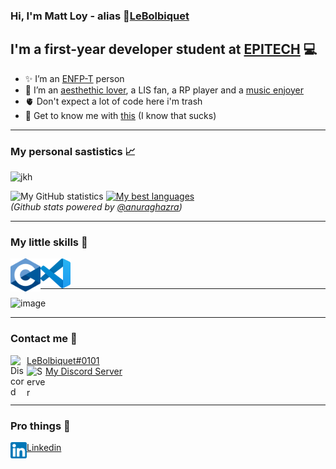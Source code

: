 ### Hi, I'm Matt Loy - alias 🧶[LeBolbiquet](https://github.com/LeBolbiquet)

## I'm a first-year developer student at [EPITECH](https://github.com/Epitech) 💻

- ✨ I’m an [ENFP-T](https://www.16personalities.com/fr/la-personnalite-enfp) person
- 🦕 I’m an [aesthethic lover](https://www.pinterest.fr/f3ckingg0d/wallpaper/), a LIS fan, a RP player and a [music enjoyer](https://open.spotify.com/user/9wqszqkri9nmnzpinr1ywpitb)
- 🫀 Don't expect a lot of code here i'm trash
- 🔮 Get to know me with [this](https://lnk.bio/YLd6) (I know that sucks)

---

### My personal sastistics 📈
![jkh](https://komarev.com/ghpvc/?username=LeBolbiquet&color=749cdb)

![My GitHub statistics](https://github-readme-stats.vercel.app/api?username=LeBolbiquet&count_private=true&theme=radical&show_icons=true&include_all_commits=true)
[![My best languages](https://github-readme-stats.vercel.app/api/top-langs/?username=LeBolbiquet&layout=compact&theme=radical)](https://github.com/LeBolbiquet/github-readme-stats)
<br />
_(Github stats powered by [@anuraghazra](https://github.com/anuraghazra))_

---

### My little skills 🎯

<img align="left" alt="C" width="48px" src="https://github.com/Autosuffisant/Autosuffisant/blob/master/assets/c-logo.png?raw=true" />
<img align="left" alt="Visual Studio Code" width="48px" src="https://raw.githubusercontent.com/github/explore/80688e429a7d4ef2fca1e82350fe8e3517d3494d/topics/visual-studio-code/visual-studio-code.png" />

<br />
<br />

---

![image](https://cdnb.artstation.com/p/assets/images/images/018/831/079/original/camille-unknown-bird-city-ok.gif?1560892231)

---

### Contact me 📇
<img align="left" alt="Discord" width="26px" src="https://cdn.logojoy.com/wp-content/uploads/20210422095037/discord-mascot.png" />[LeBolbiquet#0101](https://discord.com/)  
<img align="left" alt="Server" width="30px" src="https://cdn.discordapp.com/attachments/861253093323702312/919995302763696128/ezgif.com-gif-maker.gif" />[My Discord Server](https://discord.gg/xE3yVpJAJV)  

<br />

---

### Pro things 📧

[<img align="left" alt="Linkedin" width="26px" src="https://github.com/Autosuffisant/Autosuffisant/blob/master/assets/linkedin-logo.png?raw=true" />](https://www.linkedin.com/in/mathilde-loy-4467b0229/)[Linkedin](https://www.linkedin.com/in/mathilde-loy-4467b0229/)
